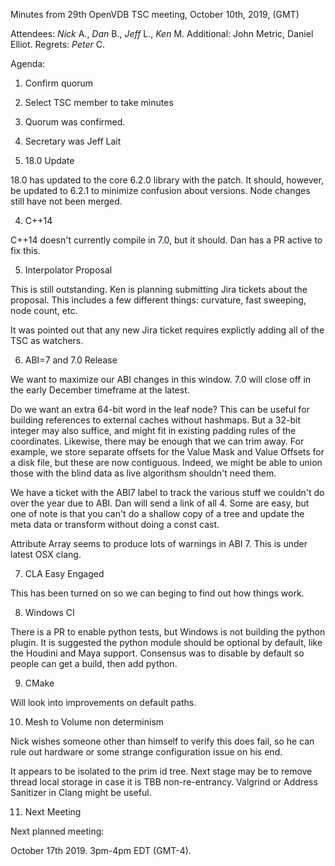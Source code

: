 Minutes from 29th OpenVDB TSC meeting, October 10th, 2019, (GMT)

Attendees: *Nick* A., *Dan* B., *Jeff* L., *Ken* M.
Additional: John Metric, Daniel Elliot.
Regrets: *Peter* C.

Agenda:

1) Confirm quorum
2) Select TSC member to take minutes

1) Quorum was confirmed.

2) Secretary was Jeff Lait

3) 18.0 Update

18.0 has updated to the core 6.2.0 library with the patch.  It should, however, be updated to 6.2.1 to minimize confusion about versions.  Node changes still have not been merged.

4) C++14

C++14 doesn't currently compile in 7.0, but it should.  Dan has a PR active to fix this.

5) Interpolator Proposal

This is still outstanding.  Ken is planning submitting Jira tickets about the proposal.   This includes a few different things: curvature, fast sweeping, node count, etc.

It was pointed out that any new Jira ticket requires explictly adding all of the TSC as watchers.

6) ABI=7 and 7.0 Release

We want to maximize our ABI changes in this window.  7.0 will close off in the early December timeframe at the latest.

Do we want an extra 64-bit word in the leaf node?  This can be useful for building references to external caches without hashmaps.  But a 32-bit integer may also suffice, and might fit in existing padding rules of the coordinates.   Likewise, there may be enough that we can trim away.  For example, we store separate offsets for the Value Mask and Value Offsets for a disk file, but these are now contiguous.  Indeed, we might be able to union those with the blind data as live algorithsm shouldn't need them.

We have a ticket with the ABI7 label to track the various stuff we couldn't do over the year due to ABI.  Dan will send a link of all 4.   Some are easy, but one of note is that you can't do a shallow copy of a tree and update the meta data or transform without doing a const cast.

Attribute Array seems to produce lots of warnings in ABI 7.  This is under latest OSX clang.

7) CLA Easy Engaged

This has been turned on so we can beging to find out how things work.

8) Windows CI

There is a PR to enable python tests, but Windows is not building the python plugin.  It is suggested the python module should be optional by default, like the Houdini and Maya support.  Consensus was to disable by default so people can get a build, then add python.

9) CMake

Will look into improvements on default paths.

10) Mesh to Volume non determinism

Nick wishes someone other than himself to verify this does fail, so he can rule out hardware or some strange configuration issue on his end.

It appears to be isolated to the prim id tree.  Next stage may be to remove thread local storage in case it is TBB non-re-entrancy.  Valgrind or Address Sanitizer in Clang might be useful.

11) Next Meeting

Next planned meeting:

October 17th 2019. 3pm-4pm EDT (GMT-4).
